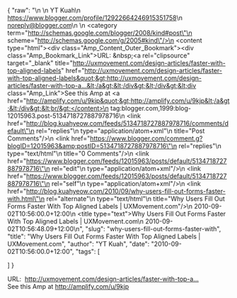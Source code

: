 {
  "raw": "<entry>\n  <author>\n    <name>YT Kuah</name>\n    <uri>https://www.blogger.com/profile/12922664246915351758</uri>\n    <email>noreply@blogger.com</email>\n  </author>\n  <category term=\"http://schemas.google.com/blogger/2008/kind#post\"\n    scheme=\"http://schemas.google.com/g/2005#kind\"/>\n  <content type=\"html\">&lt;div class=&quot;Amp_Content_Outer_Bookmark&quot;&gt;&lt;div class=&quot;Amp_Bookmark_Link&quot;&gt;URL: &amp;nbsp;&lt;a rel=&quot;clipsource&quot; target=&quot;_blank&quot; title=&quot;http://uxmovement.com/design-articles/faster-with-top-aligned-labels&quot; href=&quot;http://uxmovement.com/design-articles/faster-with-top-aligned-labels&quot;&gt;http://uxmovement.com/design-articles/faster-with-top-a...&lt;/a&gt;&lt;/div&gt;&lt;/div&gt;&lt;div class=&quot;Amp_Link&quot;&gt;See this Amp at &lt;a href=&quot;http://amplify.com/u/9kjp&quot;&gt;http://amplify.com/u/9kjp&lt;/a&gt;&lt;/div&gt;&lt;br/&gt;</content>\n  <id>tag:blogger.com,1999:blog-12015963.post-5134718727887978716</id>\n  <link href=\"http://blog.kuahyeow.com/feeds/5134718727887978716/comments/default\"\n    rel=\"replies\"\n    type=\"application/atom+xml\"\n    title=\"Post Comments\"/>\n  <link href=\"https://www.blogger.com/comment.g?blogID=12015963&amp;postID=5134718727887978716\"\n    rel=\"replies\"\n    type=\"text/html\"\n    title=\"0 Comments\"/>\n  <link href=\"https://www.blogger.com/feeds/12015963/posts/default/5134718727887978716\"\n    rel=\"edit\"\n    type=\"application/atom+xml\"/>\n  <link href=\"https://www.blogger.com/feeds/12015963/posts/default/5134718727887978716\"\n    rel=\"self\"\n    type=\"application/atom+xml\"/>\n  <link href=\"http://blog.kuahyeow.com/2010/09/why-users-fill-out-forms-faster-with.html\"\n    rel=\"alternate\"\n    type=\"text/html\"\n    title=\"Why Users Fill Out Forms Faster With Top Aligned Labels | UXMovement.com\"/>\n  <published>2010-09-02T10:56:00.0+12:00</published>\n  <title type=\"text\">Why Users Fill Out Forms Faster With Top Aligned Labels | UXMovement.com</title>\n  <updated>2010-09-02T10:56:48.09+12:00</updated>\n</entry>",
  "slug": "why-users-fill-out-forms-faster-with",
  "title": "Why Users Fill Out Forms Faster With Top Aligned Labels | UXMovement.com",
  "author": "YT Kuah",
  "date": "2010-09-02T10:56:00.0+12:00",
  "tags": [

  ]
}

<div class="Amp_Content_Outer_Bookmark"><div class="Amp_Bookmark_Link">URL: &nbsp;<a rel="clipsource" target="_blank" title="http://uxmovement.com/design-articles/faster-with-top-aligned-labels" href="http://uxmovement.com/design-articles/faster-with-top-aligned-labels">http://uxmovement.com/design-articles/faster-with-top-a...</a></div></div><div class="Amp_Link">See this Amp at <a href="http://amplify.com/u/9kjp">http://amplify.com/u/9kjp</a></div><br/>